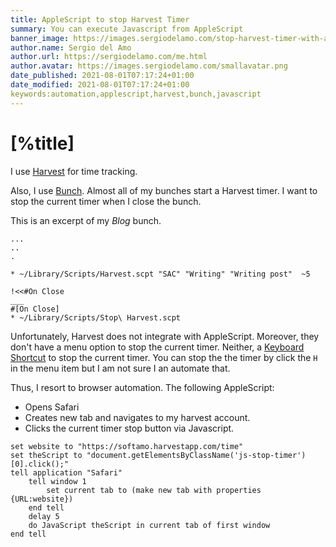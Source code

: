 ```yaml
---
title: AppleScript to stop Harvest Timer
summary: You can execute Javascript from AppleScript
banner_image: https://images.sergiodelamo.com/stop-harvest-timer-with-applescript.png
author.name: Sergio del Amo
author.url: https://sergiodelamo.com/me.html
author.avatar: https://images.sergiodelamo.com/smallavatar.png 
date_published: 2021-08-01T07:17:24+01:00
date_modified: 2021-08-01T07:17:24+01:00
keywords:automation,applescript,harvest,bunch,javascript
---
```


# [%title]

I use [Harvest](https://harvestapp.com) for time tracking. 

Also, I use [Bunch](https://bunchapp.co). Almost all of my bunches start a Harvest timer. I want to stop the current timer when I close the bunch.

This is an excerpt of my _Blog_ bunch. 

```
...
..
.

* ~/Library/Scripts/Harvest.scpt "SAC" "Writing" "Writing post"  ~5

!<<#On Close
___
#[On Close]
* ~/Library/Scripts/Stop\ Harvest.scpt
```

Unfortunately, Harvest does not integrate with AppleScript. Moreover, they don't have a menu option to stop the current timer. Neither, a [Keyboard Shortcut](https://support.getharvest.com/hc/en-us/articles/360048180272-Mac-App-Keyboard-Shortcuts) to stop the current timer. You can stop the the timer by click the `H` in the menu item but I am not sure I an automate that. 

Thus, I resort to browser automation. The following AppleScript:

- Opens Safari
- Creates new tab and navigates to my harvest account. 
- Clicks the current timer stop button via Javascript. 
 
```applescript
set website to "https://softamo.harvestapp.com/time"
set theScript to "document.getElementsByClassName('js-stop-timer')[0].click();"
tell application "Safari"
    tell window 1
        set current tab to (make new tab with properties {URL:website})
    end tell
    delay 5
    do JavaScript theScript in current tab of first window
end tell
```
